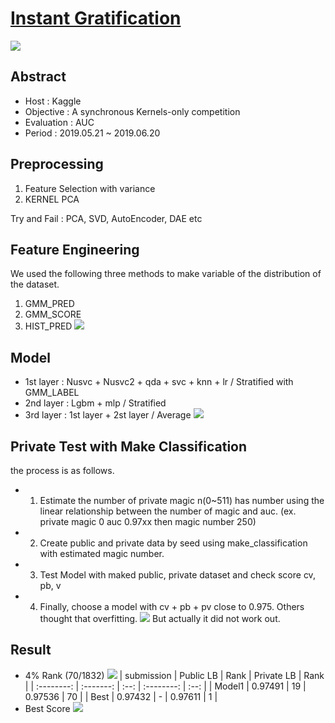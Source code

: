 # [Instant Gratification]( https://www.kaggle.com/c/instant-gratification/overview )

![](https://drive.google.com/uc?export=view&id=13WiJAbB1eVdeZojqKFCNtSkls9bf4m0i)

## Abstract 

- Host : Kaggle 
- Objective : A synchronous Kernels-only competition
- Evaluation : AUC
- Period :  2019.05.21 ~ 2019.06.20

## Preprocessing 
1. Feature Selection with variance 
2. KERNEL PCA

Try and Fail : PCA, SVD, AutoEncoder, DAE etc

## Feature Engineering 
We used the following three methods to make variable of the distribution of the dataset.
1. GMM_PRED 
2. GMM_SCORE
3. HIST_PRED
![](https://img1.daumcdn.net/thumb/R1280x0/?scode=mtistory2&amp;fname=https%3A%2F%2Fk.kakaocdn.net%2Fdn%2FcdwpIM%2Fbtqwfl7ksHu%2FHrOefi5xBBPdVrJGSd2tSk%2Fimg.png)

## Model
- 1st layer : Nusvc + Nusvc2 + qda + svc + knn + lr / Stratified with GMM_LABEL 
- 2nd layer : Lgbm + mlp / Stratified
- 3rd layer : 1st layer + 2st layer / Average
![](https://img1.daumcdn.net/thumb/R1280x0/?scode=mtistory2&amp;fname=https%3A%2F%2Fk.kakaocdn.net%2Fdn%2FVj3FG%2Fbtqwf3ylVfO%2FvvVCmYTe7z4TFIn8AKkSK1%2Fimg.png)

## Private Test with Make Classification
the process is as follows.
- 1. Estimate the number of private magic n(0~511) has number using the linear relationship between the number of magic and auc.
(ex. private magic 0 auc 0.97xx then magic number 250) 
- 2. Create public and private data by seed using make_classification with estimated magic number.
- 3. Test Model with maked public, private dataset and check score cv, pb, v
- 4. Finally, choose a model with cv + pb + pv close to 0.975. Others thought that overfitting.
![](https://img1.daumcdn.net/thumb/R1280x0/?scode=mtistory2&amp;fname=https%3A%2F%2Fk.kakaocdn.net%2Fdn%2FcsSklH%2FbtqweIV0tL1%2FecqDnPjxbQ0CKLUPodtEm0%2Fimg.png)
But actually it did not work out.

## Result 
- 4% Rank (70/1832)
![](https://drive.google.com/uc?export=view&id=17W3OLw22PBKGBENRut7YwOTdOQjNdMjO)
| submission | Public LB | Rank | Private LB | Rank |
| :--------: | :-------: | :--: | :--------: | :--: |
|   Model1   |  0.97491  |  19  |  0.97536   |  70  |
|    Best    |  0.97432  |  -   |  0.97611   |  1   |
- Best Score
![](https://img1.daumcdn.net/thumb/R1280x0/?scode=mtistory2&amp;fname=https%3A%2F%2Fk.kakaocdn.net%2Fdn%2FbX5sHq%2FbtqwfkURVtU%2FNzDybSbf4K5mKcC6whKhf0%2Fimg.png)
